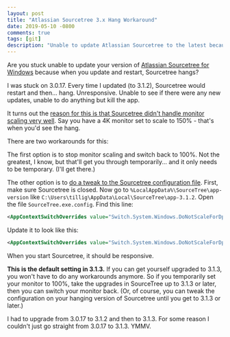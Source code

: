```yaml
---
layout: post
title: "Atlassian Sourcetree 3.x Hang Workaround"
date: 2019-05-10 -0800
comments: true
tags: [git]
description: "Unable to update Atlassian Sourcetree to the latest because it hangs? Here's how to fix that."
---
```

Are you stuck unable to update your version of [Atlassian Sourcetree for Windows](https://www.sourcetreeapp.com/) because when you update and restart, Sourcetree hangs?

I was stuck on 3.0.17. Every time I updated (to 3.1.2), Sourcetree would restart and then... hang. Unresponsive. Unable to see if there were any new updates, unable to do anything but kill the app.

It turns out the [reason for this is that Sourcetree didn't handle monitor scaling very well](https://jira.atlassian.com/browse/SRCTREEWIN-11421). Say you have a 4K monitor set to scale to 150% - that's when you'd see the hang.

There are two workarounds for this:

The first option is to stop monitor scaling and switch back to 100%. Not the greatest, I know, but that'll get you through temporarily... and it only needs to be temporary. (I'll get there.)

The other option is to [do a tweak to the Sourcetree configuration file](https://jira.atlassian.com/browse/SRCTREEWIN-11421?focusedCommentId=1955977&page=com.atlassian.jira.plugin.system.issuetabpanels%3Acomment-tabpanel#comment-1955977). First, make sure Sourcetree is closed. Now go to `%LocalAppData%\SourceTree\app-version` like `C:\Users\tillig\AppData\Local\SourceTree\app-3.1.2`. Open the file `SourceTree.exe.config`. Find this line:

```xml
<AppContextSwitchOverrides value="Switch.System.Windows.DoNotScaleForDpiChanges=false"/>
```

Update it to look like this:

```xml
<AppContextSwitchOverrides value="Switch.System.Windows.DoNotScaleForDpiChanges=false;Switch.System.Windows.Controls.Grid.StarDefinitionsCanExceedAvailableSpace=true"/>
```

When you start Sourcetree, it should be responsive.

**This is the default setting in 3.1.3.** If you can get yourself upgraded to 3.1.3, you won't have to do any workarounds anymore. So if you temporarily set your monitor to 100%, take the upgrades in SourceTree up to 3.1.3 or later, then you can switch your monitor back. (Or, of course, you can tweak the configuration on your hanging version of Sourcetree until you get to 3.1.3 or later.)

I had to upgrade from 3.0.17 to 3.1.2 and then to 3.1.3. For some reason I couldn't just go straight from 3.0.17 to 3.1.3. YMMV.
